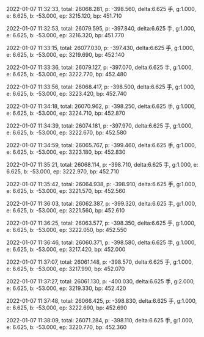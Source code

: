 2022-01-07 11:32:33, total: 26068.281, p: -398.560, delta:6.625 手, g:1.000, e: 6.625, b: -53.000, ep: 3215.120, bp: 451.710

2022-01-07 11:32:53, total: 26079.595, p: -397.840, delta:6.625 手, g:1.000, e: 6.625, b: -53.000, ep: 3216.320, bp: 451.770

2022-01-07 11:33:15, total: 26077.030, p: -397.430, delta:6.625 手, g:1.000, e: 6.625, b: -53.000, ep: 3219.690, bp: 452.140

2022-01-07 11:33:36, total: 26079.127, p: -397.070, delta:6.625 手, g:1.000, e: 6.625, b: -53.000, ep: 3222.770, bp: 452.480

2022-01-07 11:33:56, total: 26068.417, p: -398.500, delta:6.625 手, g:1.000, e: 6.625, b: -53.000, ep: 3223.420, bp: 452.740

2022-01-07 11:34:18, total: 26070.962, p: -398.250, delta:6.625 手, g:1.000, e: 6.625, b: -53.000, ep: 3224.710, bp: 452.870

2022-01-07 11:34:39, total: 26074.181, p: -397.970, delta:6.625 手, g:1.000, e: 6.625, b: -53.000, ep: 3222.670, bp: 452.580

2022-01-07 11:34:59, total: 26065.767, p: -399.460, delta:6.625 手, g:1.000, e: 6.625, b: -53.000, ep: 3223.180, bp: 452.830

2022-01-07 11:35:21, total: 26068.114, p: -398.710, delta:6.625 手, g:1.000, e: 6.625, b: -53.000, ep: 3222.970, bp: 452.710

2022-01-07 11:35:42, total: 26064.938, p: -398.910, delta:6.625 手, g:1.000, e: 6.625, b: -53.000, ep: 3221.570, bp: 452.560

2022-01-07 11:36:03, total: 26062.387, p: -399.320, delta:6.625 手, g:1.000, e: 6.625, b: -53.000, ep: 3221.560, bp: 452.610

2022-01-07 11:36:25, total: 26063.577, p: -398.350, delta:6.625 手, g:1.000, e: 6.625, b: -53.000, ep: 3222.050, bp: 452.550

2022-01-07 11:36:46, total: 26060.371, p: -398.580, delta:6.625 手, g:1.000, e: 6.625, b: -53.000, ep: 3217.420, bp: 452.000

2022-01-07 11:37:07, total: 26061.148, p: -398.570, delta:6.625 手, g:1.000, e: 6.625, b: -53.000, ep: 3217.990, bp: 452.070

2022-01-07 11:37:27, total: 26061.130, p: -400.030, delta:6.625 手, g:2.000, e: 6.625, b: -53.000, ep: 3219.330, bp: 452.420

2022-01-07 11:37:48, total: 26066.425, p: -398.830, delta:6.625 手, g:1.000, e: 6.625, b: -53.000, ep: 3222.690, bp: 452.690

2022-01-07 11:38:09, total: 26071.284, p: -398.110, delta:6.625 手, g:1.000, e: 6.625, b: -53.000, ep: 3220.770, bp: 452.360